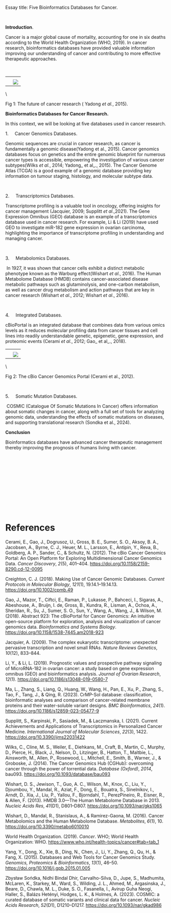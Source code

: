 Essay title: Five Bioinformatics Databases for Cancer.

 

**Introduction**.

Cancer is a major global cause of mortality, accounting for one in six deaths according to the World Health Organization (WHO, 2019). In cancer research, bioinformatics databases have provided valuable information improving our understanding of cancer and contributing to more effective therapeutic approaches.

 

<!--[if gte vml 1]><o:wrapblock><v:shapetype id="_x0000_t75"
  coordsize="21600,21600" o:spt="75" o:preferrelative="t" path="m@4@5l@4@11@9@11@9@5xe"
  filled="f" stroked="f">
  <v:stroke joinstyle="miter"/>
  <v:formulas>
   <v:f eqn="if lineDrawn pixelLineWidth 0"/>
   <v:f eqn="sum @0 1 0"/>
   <v:f eqn="sum 0 0 @1"/>
   <v:f eqn="prod @2 1 2"/>
   <v:f eqn="prod @3 21600 pixelWidth"/>
   <v:f eqn="prod @3 21600 pixelHeight"/>
   <v:f eqn="sum @0 0 1"/>
   <v:f eqn="prod @6 1 2"/>
   <v:f eqn="prod @7 21600 pixelWidth"/>
   <v:f eqn="sum @8 21600 0"/>
   <v:f eqn="prod @7 21600 pixelHeight"/>
   <v:f eqn="sum @10 21600 0"/>
  </v:formulas>
  <v:path o:extrusionok="f" gradientshapeok="t" o:connecttype="rect"/>
  <o:lock v:ext="edit" aspectratio="t"/>
 </v:shapetype><v:shape id="Picture_x0020_3" o:spid="_x0000_s1027" type="#_x0000_t75"
  style='position:absolute;left:0;text-align:left;margin-left:-.05pt;
  margin-top:18.7pt;width:451.3pt;height:448.05pt;z-index:251659264;
  visibility:visible;mso-wrap-style:square;mso-wrap-distance-left:9pt;
  mso-wrap-distance-top:0;mso-wrap-distance-right:9pt;
  mso-wrap-distance-bottom:0;mso-position-horizontal:absolute;
  mso-position-horizontal-relative:text;mso-position-vertical:absolute;
  mso-position-vertical-relative:text'>
  <v:imagedata src="file:///C:/Users/m/AppData/Local/Temp/msohtmlclip1/01/clip_image001.png"
   o:title=""/>
  <w:wrap type="topAndBottom"/>
 </v:shape><![endif]--><!--[if !vml]-->

|   |                                                                              |
| - | ---------------------------------------------------------------------------- |
|   |                                                                              |
|   | ![](file:///C:/Users/m/AppData/Local/Temp/msohtmlclip1/01/clip_image002.jpg) |

<!--[endif]-->

<!--[if gte vml 1]></o:wrapblock><![endif]-->

\


Fig 1: The future of cancer research ( Yadong _et al._, 2015).

**Bioinformatics Databases for Cancer Research.**

In this context, we will be looking at five databases used in cancer research.

<!--[if !supportLists]-->1.     <!--[endif]-->Cancer Genomics Databases.

Genomic sequences are crucial in cancer research, as cancer is fundamentally a genomic disease(Yadong et al., 2015). Cancer genomics databases focus on genetics and the entire genomic blueprint for numerous cancer types is accessible, empowering the investigation of various cancer subtypes(Wilks _et al._, 2014; Yadong_ et al_., 2015). The Cancer Genome Atlas (TCGA) is a good example of a genomic database providing key information on tumour staging, histology, and molecular subtype data.

 

<!--[if !supportLists]-->2.     <!--[endif]-->Transcriptomics Databases.

Transcriptome profiling is a valuable tool in oncology, offering insights for cancer management (Jacquier, 2009; Supplitt _et_ _al_.,2021). The Gene Expression Omnibus (GEO) database is an example of a transcriptomics database used in cancer research. For example, Li & Li (2019) have used GEO to investigate miR-182 gene expression in ovarian carcinoma, highlighting the importance of transcriptome profiling in understanding and managing cancer.

 

<!--[if !supportLists]-->3.     <!--[endif]-->Metabolomics Databases.

 In 1927, it was shown that cancer cells exhibit a distinct metabolic phenotype known as the Warburg effect(Wishart _et al_., 2016). The Human Metabolome Database (HMDB) contains cancer-associated disease metabolic pathways such as glutaminolysis, and one-carbon metabolism, as well as cancer drug metabolism and action pathways that are key in cancer research (Wishart _et al_., 2012; Wishart _et_ _al_., 2016).

 

<!--[if !supportLists]-->4.     <!--[endif]-->Integrated Databases.

cBioPortal is an integrated database that combines data from various omics levels as it reduces molecular profiling data from cancer tissues and cell lines into readily understandable genetic, epigenetic, gene expression, and proteomic events (Cerami _et al_., 2012; Gao_ et al_., 2018).

<!--[if gte vml 1]><o:wrapblock><v:shape id="Picture_x0020_1"
  o:spid="_x0000_s1026" type="#_x0000_t75" style='position:absolute;left:0;
  text-align:left;margin-left:0;margin-top:12.55pt;width:451.3pt;height:418.15pt;
  z-index:251660288;visibility:visible;mso-wrap-style:square;
  mso-wrap-distance-left:9pt;mso-wrap-distance-top:0;mso-wrap-distance-right:9pt;
  mso-wrap-distance-bottom:0;mso-position-horizontal:absolute;
  mso-position-horizontal-relative:text;mso-position-vertical:absolute;
  mso-position-vertical-relative:text'>
  <v:imagedata src="file:///C:/Users/m/AppData/Local/Temp/msohtmlclip1/01/clip_image003.png"
   o:title=""/>
  <w:wrap type="topAndBottom"/>
 </v:shape><![endif]--><!--[if !vml]-->

|   |                                                                              |
| - | ---------------------------------------------------------------------------- |
|   |                                                                              |
|   | ![](file:///C:/Users/m/AppData/Local/Temp/msohtmlclip1/01/clip_image004.jpg) |

<!--[endif]-->

<!--[if gte vml 1]></o:wrapblock><![endif]-->

\


Fig 2: The cBio Cancer Genomics Portal (Cerami et al., 2012).

 

<!--[if !supportLists]-->5.     <!--[endif]-->Somatic Mutation Databases.

 COSMIC (Catalogue Of Somatic Mutations In Cancer) offers information about somatic changes in cancer, along with a full set of tools for analyzing genomic data, understanding the effects of somatic mutations on diseases, and supporting translational research (Sondka et al., 2024).

**Conclusion**

Bioinformatics databases have advanced cancer therapeutic management thereby improving the prognosis of humans living with cancer.

 

 

 

 

 

 


# **References**

Cerami, E., Gao, J., Dogrusoz, U., Gross, B. E., Sumer, S. O., Aksoy, B. A., Jacobsen, A., Byrne, C. J., Heuer, M. L., Larsson, E., Antipin, Y., Reva, B., Goldberg, A. P., Sander, C., & Schultz, N. (2012). The cBio Cancer Genomics Portal: An Open Platform for Exploring Multidimensional Cancer Genomics Data. _Cancer Discovery_, _2_(5), 401–404. <https://doi.org/10.1158/2159-8290.cd-12-0095>

Creighton, C. J. (2018). Making Use of Cancer Genomic Databases. _Current Protocols in Molecular Biology_, _121_(1), 19.14.1–19.14.13. <https://doi.org/10.1002/cpmb.49>

Gao, J., Mazor, T., Ciftci, E., Raman, P., Lukasse, P., Bahceci, I., Sigaras, A., Abeshouse, A., Bruijn, I. de, Gross, B., Kundra, R., Lisman, A., Ochoa, A., Sheridan, R., Su, J., Sumer, S. O., Sun, Y., Wang, A., Wang, J., & Wilson, M. (2018). Abstract 923: The cBioPortal for Cancer Genomics: An intuitive open-source platform for exploration, analysis and visualization of cancer genomics data. _Bioinformatics and Systems Biology_. <https://doi.org/10.1158/1538-7445.am2018-923>

Jacquier, A. (2009). The complex eukaryotic transcriptome: unexpected pervasive transcription and novel small RNAs. _Nature Reviews Genetics_, _10_(12), 833–844.

Li, Y., & Li, L. (2019). Prognostic values and prospective pathway signaling of MicroRNA-182 in ovarian cancer: a study based on gene expression omnibus (GEO) and bioinformatics analysis. _Journal of Ovarian Research_, _12_(1). <https://doi.org/10.1186/s13048-019-0580-7>

Ma, L., Zhang, S., Liang, Q., Huang, W., Wang, H., Pan, E., Xu, P., Zhang, S., Tao, F., Tang, J., & Qing, R. (2023). CrMP-Sol database: classification, bioinformatic analyses and comparison of cancer-related membrane proteins and their water-soluble variant designs. _BMC Bioinformatics_, _24_(1). <https://doi.org/10.1186/s12859-023-05477-9>

Supplitt, S., Karpinski, P., Sasiadek, M., & Laczmanska, I. (2021). Current Achievements and Applications of Transcriptomics in Personalized Cancer Medicine. _International Journal of Molecular Sciences_, _22_(3), 1422. <https://doi.org/10.3390/ijms22031422>

Wilks, C., Cline, M. S., Weiler, E., Diehkans, M., Craft, B., Martin, C., Murphy, D., Pierce, H., Black, J., Nelson, D., Litzinger, B., Hatton, T., Maltbie, L., Ainsworth, M., Allen, P., Rosewood, L., Mitchell, E., Smith, B., Warner, J., & Groboske, J. (2014). The Cancer Genomics Hub (CGHub): overcoming cancer through the power of torrential data. _Database (Oxford)_, _2014_, bau093. <https://doi.org/10.1093/database/bau093>

Wishart, D. S., Jewison, T., Guo, A. C., Wilson, M., Knox, C., Liu, Y., Djoumbou, Y., Mandal, R., Aziat, F., Dong, E., Bouatra, S., Sinelnikov, I., Arndt, D., Xia, J., Liu, P., Yallou, F., Bjorndahl, T., PerezPineiro, R., Eisner, R., & Allen, F. (2013). HMDB 3.0—The Human Metabolome Database in 2013. _Nucleic Acids Res_, _41_(D1), D801–D807. <https://doi.org/10.1093/nar/gks1065>

Wishart, D., Mandal, R., Stanislaus, A., & Ramirez-Gaona, M. (2016). Cancer Metabolomics and the Human Metabolome Database. _Metabolites_, _6_(1), 10. <https://doi.org/10.3390/metabo6010010>

World Health Organization. (2019). _Cancer_. WHO; World Health Organization: WHO. <https://www.who.int/health-topics/cancer#tab=tab_1>

Yang, Y., Dong, X., Xie, B., Ding, N., Chen, J., Li, Y., Zhang, Q., Qu, H., & Fang, X. (2015). Databases and Web Tools for Cancer Genomics Study. _Genomics, Proteomics & Bioinformatics_, _13_(1), 46–50. <https://doi.org/10.1016/j.gpb.2015.01.005>

Zbysław Sońdka, Nidhi Bindal Dhir, Carvalho-Silva, D., Jupe, S., Madhumita, McLaren, K., Starkey, M., Ward, S., Wilding, J. L., Ahmed, M., Argasinska, J., Beare, D., Chawla, M. L., Duke, S. O., Fasanella, I., Avirup Guha Neogi, Haller, S., Balázs Hetényi, Hodges, L. K., & Holmes, A. (2023). COSMIC: a curated database of somatic variants and clinical data for cancer. _Nucleic Acids Research_, _52_(D1), D1210–D1217. <https://doi.org/10.1093/nar/gkad986>
